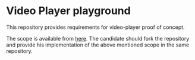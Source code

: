 # Video Player playground
This repository provides requirements for video-player proof of concept.

The scope is available from [here](docs/scope.md). The candidate should fork the repository and provide his implementation of the above mentioned scope in the same repository.
